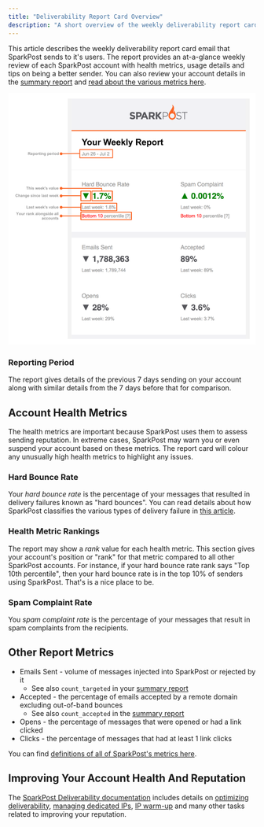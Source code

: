 ```yaml
---
title: "Deliverability Report Card Overview"
description: "A short overview of the weekly deliverability report card email"
---
```


This article describes the weekly deliverability report card email that SparkPost sends to it's users. The report provides an at-a-glance weekly review of each SparkPost account with health metrics, usage details and tips on being a better sender. You can also review your account details in the [summary report](https://app.sparkpost.com/reports/summary) and [read about the various metrics here](https://www.sparkpost.com/docs/reporting/metrics-definitions/).

![Deliverability Report Card](media/report-card/d12y-report-card.png)

### Reporting Period

The report gives details of the previous 7 days sending on your account along with similar details from the 7 days before that for comparison.

## Account Health Metrics 

The health metrics are important because SparkPost uses them to assess sending reputation. In extreme cases, SparkPost may warn you or even suspend your account based on these metrics. The report card will colour any unusually high health metrics to highlight any issues.

### Hard Bounce Rate

Your _hard bounce rate_ is the percentage of your messages that resulted in delivery failures known as "hard bounces". You can read details about how SparkPost classifies the various types of delivery failure in [this article](https://www.sparkpost.com/docs/deliverability/bounce-classification-codes/).

### Health Metric Rankings

The report may show a _rank_ value for each health metric. This section gives your account's position or "rank" for that metric compared to all other SparkPost accounts. For instance, if your hard bounce rate rank says "Top 10th percentile", then your hard bounce rate is in the top 10% of senders using SparkPost. That's is a nice place to be.

### Spam Complaint Rate

You _spam complaint rate_ is the percentage of your messages that result in spam complaints from the recipients.

## Other Report Metrics

 - Emails Sent - volume of messages injected into SparkPost or rejected by it
   - See also `count_targeted` in your [summary report](https://app.sparkpost.com/reports/summary)
 - Accepted - the percentage of emails accepted by a remote domain excluding out-of-band bounces
   - See also `count_accepted` in the [summary report](https://app.sparkpost.com/reports/summary)
 - Opens - the percentage of messages that were opened or had a link clicked
 - Clicks - the percentage of messages that had at least 1 link clicks

You can find [definitions of all of SparkPost's metrics here](https://developers.sparkpost.com/api/metrics.html#header-metrics-api-deliverability-glossary).

## Improving Your Account Health And Reputation

The [SparkPost Deliverability documentation](https://www.sparkpost.com/docs/deliverability/) includes details on [optimizing deliverability](https://www.sparkpost.com/docs/deliverability/optimizing-deliverability-and-inbox-placement/), [managing dedicated IPs](https://www.sparkpost.com/docs/deliverability/dedicated-ip-pools/), [IP warm-up](https://www.sparkpost.com/docs/deliverability/ip-warm-up-overview/) and many other tasks related to improving your reputation.

